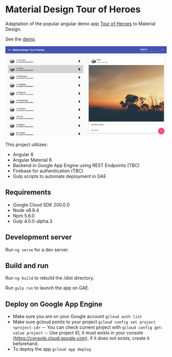 
# Material Design Tour of Heroes

Adaptation of the popular angular demo app [Tour of Heroes](https://angular.io/tutorial) to Material Design.

See the [demo](https://gae-boilerplate-203602.appspot.com).

![Screenshot](https://raw.githubusercontent.com/Miki-AG/md-tour-of-heroes/master/static/img/screenshot2.png)

This project utilizes:
- Angular 6
- Angular Material 6
- Backend in Google App Engine using REST Endpoints (TBC)
- Firebase for authentication (TBC)
- Gulp scripts to automate deployment in GAE

## Requirements
- Google Cloud SDK 200.0.0
- Node v8.9.4
- Npm 5.6.0
- Gulp 4.0.0-alpha.3

## Development server

Run `ng serve` for a dev server.

## Build and run

Run `ng build` to rebuild the /dist directory.

Run `gulp run` to launch the app on GAE.

## Deploy on Google App Engine
- Make sure you are on your Google account
    `gcloud auth list`
- Make sure gcloud points to your project
    `gcloud config set project <project-id>`
-- You can check current project with
    `gcloud config get-value project`
-- Use project ID, it must exists in your console (https://console.cloud.google.com), if it does not exists, create it beforehand.
- To deploy the app
    `gcloud app deploy`